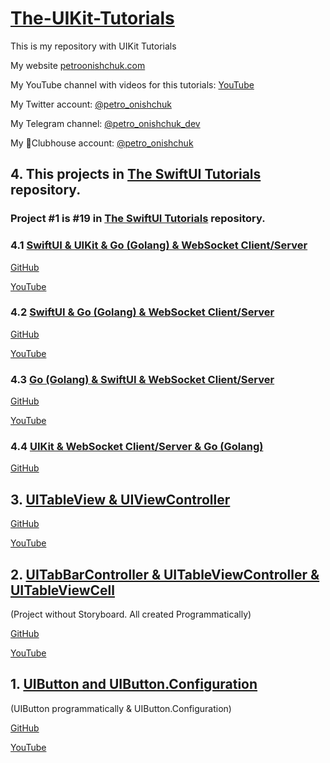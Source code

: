 # [The-UIKit-Tutorials](https://github.com/PetroOnishchuk/The-UIKit-Tutorials)


This is my repository with UIKit Tutorials 

My website [petroonishchuk.com](https://petroonishchuk.com)

My YouTube channel with videos for this tutorials: [YouTube](https://www.youtube.com/watch?v=imxzXEwUNos&list=PL3pUvT0fmHNjjoKEmLaad62wmfoLPg3Sq&index=1) 

My Twitter account: [@petro_onishchuk](https://mobile.twitter.com/petro_onishchuk)

My Telegram channel: [@petro_onishchuk_dev](https://t.me/petro_onishchuk_dev)

My 👋Clubhouse account: [@petro_onishchuk](https://www.joinclubhouse.com/@petro_onishchuk)

## 4. This projects in [The SwiftUI Tutorials](https://github.com/PetroOnishchuk/The-SwiftUI-Tutorials) repository.
### Project #1 is #19 in [The SwiftUI Tutorials](https://github.com/PetroOnishchuk/The-SwiftUI-Tutorials) repository.
### 4.1 [SwiftUI & UIKit & Go (Golang) & WebSocket Client/Server](https://github.com/PetroOnishchuk/The-SwiftUI-Tutorials/tree/master/WebSocketsSwiftUIGolangWeb)

[GitHub](https://github.com/PetroOnishchuk/The-SwiftUI-Tutorials/tree/master/WebSocketsSwiftUIGolangWeb)<br />

[YouTube](https://www.youtube.com/playlist?list=PL3pUvT0fmHNjjoKEmLaad62wmfoLPg3Sq)  

### 4.2 [SwiftUI & Go (Golang) & WebSocket Client/Server](https://github.com/PetroOnishchuk/The-SwiftUI-Tutorials/tree/master/WebSocketsSwiftUIGolangWeb/SwiftUIAndWebSockets/SwiftUIAndWebSockets01)  
  
[GitHub](https://github.com/PetroOnishchuk/The-SwiftUI-Tutorials/tree/master/WebSocketsSwiftUIGolangWeb/SwiftUIAndWebSockets/SwiftUIAndWebSockets01)  

[YouTube](https://youtu.be/r36N7LRO_kI) 

### 4.3 [Go (Golang) & SwiftUI & WebSocket Client/Server](https://github.com/PetroOnishchuk/The-SwiftUI-Tutorials/tree/master/WebSocketsSwiftUIGolangWeb/GoWebSocketClientAndServer)  
  
[GitHub](https://github.com/PetroOnishchuk/The-SwiftUI-Tutorials/tree/master/WebSocketsSwiftUIGolangWeb/GoWebSocketClientAndServer)  

[YouTube](https://youtu.be/pWJmNDtgJZw)
 
### 4.4 [UIKit & WebSocket Client/Server & Go (Golang)](https://github.com/PetroOnishchuk/The-SwiftUI-Tutorials/tree/master/WebSocketsSwiftUIGolangWeb/UIKitAndWebSockets)  
  
[GitHub](https://github.com/PetroOnishchuk/The-SwiftUI-Tutorials/tree/master/WebSocketsSwiftUIGolangWeb/UIKitAndWebSockets) 
  
 
## 3. [UITableView & UIViewController](https://github.com/PetroOnishchuk/The-UIKit-Tutorials/tree/master/UITableView%26UIViewController01/UITableView%26UIViewController01)

[GitHub](https://github.com/PetroOnishchuk/The-UIKit-Tutorials/tree/master/UITableView%26UIViewController01/UITableView%26UIViewController01)<br />

[YouTube](https://youtu.be/kDqzUPyZhik)<br />

## 2. [UITabBarController & UITableViewController & UITableViewCell](https://github.com/PetroOnishchuk/The-UIKit-Tutorials/tree/master/UITabBarController%26TableVC01)
(Project without Storyboard. All created Programmatically)

[GitHub](https://github.com/PetroOnishchuk/The-UIKit-Tutorials/tree/master/UITabBarController%26TableVC01)<br />

[YouTube](https://youtu.be/-Tc8anX6feU)<br />

## 1. [UIButton and UIButton.Configuration](https://github.com/PetroOnishchuk/The-UIKit-Tutorials/tree/master/CustomUIButton01)
(UIButton programmatically & UIButton.Configuration)

[GitHub](https://github.com/PetroOnishchuk/The-UIKit-Tutorials/tree/master/CustomUIButton01)<br />

[YouTube](https://youtu.be/W-caDwLOi4I) <br />




